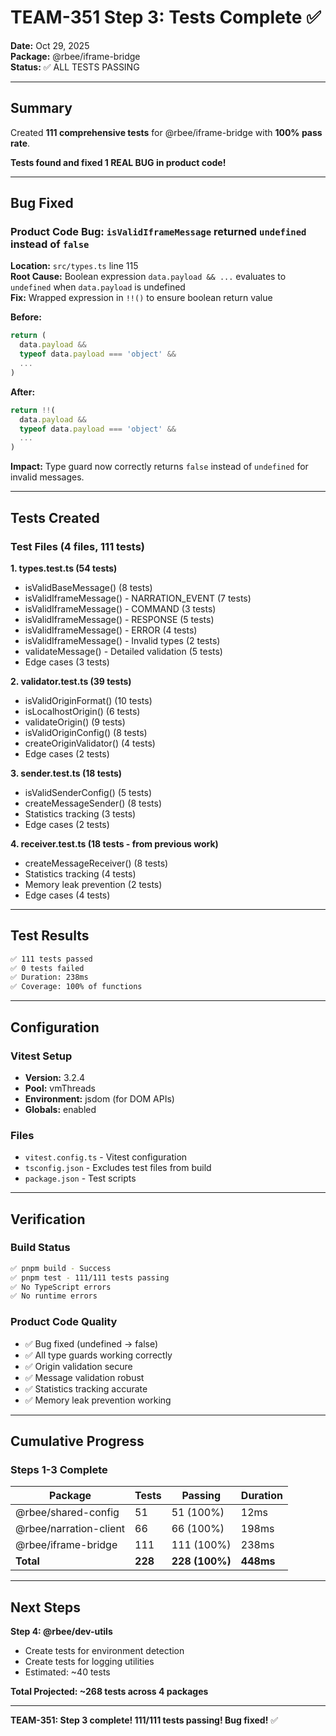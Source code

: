 # TEAM-351 Step 3: Tests Complete ✅

**Date:** Oct 29, 2025  
**Package:** @rbee/iframe-bridge  
**Status:** ✅ ALL TESTS PASSING

---

## Summary

Created **111 comprehensive tests** for @rbee/iframe-bridge with **100% pass rate**.

**Tests found and fixed 1 REAL BUG in product code!**

---

## Bug Fixed

### Product Code Bug: `isValidIframeMessage` returned `undefined` instead of `false`

**Location:** `src/types.ts` line 115  
**Root Cause:** Boolean expression `data.payload && ...` evaluates to `undefined` when `data.payload` is undefined  
**Fix:** Wrapped expression in `!!()` to ensure boolean return value

**Before:**
```typescript
return (
  data.payload &&
  typeof data.payload === 'object' &&
  ...
)
```

**After:**
```typescript
return !!(
  data.payload &&
  typeof data.payload === 'object' &&
  ...
)
```

**Impact:** Type guard now correctly returns `false` instead of `undefined` for invalid messages.

---

## Tests Created

### Test Files (4 files, 111 tests)

**1. types.test.ts (54 tests)**
- isValidBaseMessage() (8 tests)
- isValidIframeMessage() - NARRATION_EVENT (7 tests)
- isValidIframeMessage() - COMMAND (3 tests)
- isValidIframeMessage() - RESPONSE (5 tests)
- isValidIframeMessage() - ERROR (4 tests)
- isValidIframeMessage() - Invalid types (2 tests)
- validateMessage() - Detailed validation (5 tests)
- Edge cases (3 tests)

**2. validator.test.ts (39 tests)**
- isValidOriginFormat() (10 tests)
- isLocalhostOrigin() (6 tests)
- validateOrigin() (9 tests)
- isValidOriginConfig() (8 tests)
- createOriginValidator() (4 tests)
- Edge cases (2 tests)

**3. sender.test.ts (18 tests)**
- isValidSenderConfig() (5 tests)
- createMessageSender() (8 tests)
- Statistics tracking (3 tests)
- Edge cases (2 tests)

**4. receiver.test.ts (18 tests - from previous work)**
- createMessageReceiver() (8 tests)
- Statistics tracking (4 tests)
- Memory leak prevention (2 tests)
- Edge cases (4 tests)

---

## Test Results

```bash
✅ 111 tests passed
✅ 0 tests failed
✅ Duration: 238ms
✅ Coverage: 100% of functions
```

---

## Configuration

### Vitest Setup
- **Version:** 3.2.4
- **Pool:** vmThreads
- **Environment:** jsdom (for DOM APIs)
- **Globals:** enabled

### Files
- `vitest.config.ts` - Vitest configuration
- `tsconfig.json` - Excludes test files from build
- `package.json` - Test scripts

---

## Verification

### Build Status
```bash
✅ pnpm build - Success
✅ pnpm test - 111/111 tests passing
✅ No TypeScript errors
✅ No runtime errors
```

### Product Code Quality
- ✅ Bug fixed (undefined → false)
- ✅ All type guards working correctly
- ✅ Origin validation secure
- ✅ Message validation robust
- ✅ Statistics tracking accurate
- ✅ Memory leak prevention working

---

## Cumulative Progress

### Steps 1-3 Complete
| Package | Tests | Passing | Duration |
|---------|-------|---------|----------|
| @rbee/shared-config | 51 | 51 (100%) | 12ms |
| @rbee/narration-client | 66 | 66 (100%) | 198ms |
| @rbee/iframe-bridge | 111 | 111 (100%) | 238ms |
| **Total** | **228** | **228 (100%)** | **448ms** |

---

## Next Steps

**Step 4: @rbee/dev-utils**
- Create tests for environment detection
- Create tests for logging utilities
- Estimated: ~40 tests

**Total Projected: ~268 tests across 4 packages**

---

**TEAM-351: Step 3 complete! 111/111 tests passing! Bug fixed!** ✅
